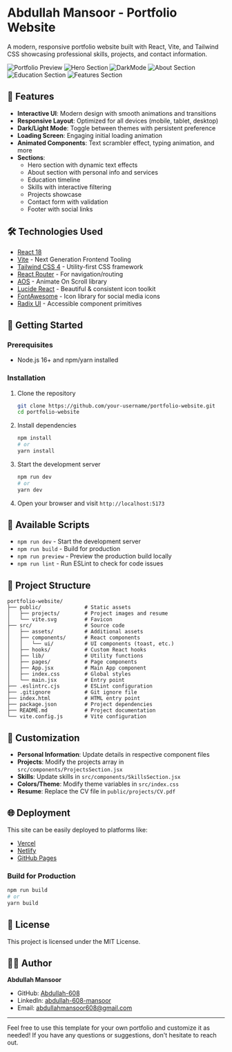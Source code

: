 # Abdullah Mansoor - Portfolio Website

A modern, responsive portfolio website built with React, Vite, and Tailwind CSS showcasing professional skills, projects, and contact information.

![Portfolio Preview](public/projects/pic.png)
![Hero Section](image.png)
![DarkMode](image-1.png)
![About Section](image-2.png)
![Education Section](image-3.png)
![Features Section](image-4.png)

## 🚀 Features

- **Interactive UI**: Modern design with smooth animations and transitions
- **Responsive Layout**: Optimized for all devices (mobile, tablet, desktop)
- **Dark/Light Mode**: Toggle between themes with persistent preference
- **Loading Screen**: Engaging initial loading animation
- **Animated Components**: Text scrambler effect, typing animation, and more
- **Sections**:
  - Hero section with dynamic text effects
  - About section with personal info and services
  - Education timeline
  - Skills with interactive filtering
  - Projects showcase
  - Contact form with validation
  - Footer with social links

## 🛠️ Technologies Used

- [React 18](https://reactjs.org/)
- [Vite](https://vitejs.dev/) - Next Generation Frontend Tooling
- [Tailwind CSS 4](https://tailwindcss.com/) - Utility-first CSS framework
- [React Router](https://reactrouter.com/) - For navigation/routing
- [AOS](https://michalsnik.github.io/aos/) - Animate On Scroll library
- [Lucide React](https://lucide.dev/) - Beautiful & consistent icon toolkit
- [FontAwesome](https://fontawesome.com/) - Icon library for social media icons
- [Radix UI](https://www.radix-ui.com/) - Accessible component primitives

## 🚦 Getting Started

### Prerequisites

- Node.js 16+ and npm/yarn installed

### Installation

1. Clone the repository
   ```bash
   git clone https://github.com/your-username/portfolio-website.git
   cd portfolio-website
   ```

2. Install dependencies
   ```bash
   npm install
   # or
   yarn install
   ```

3. Start the development server
   ```bash
   npm run dev
   # or
   yarn dev
   ```

4. Open your browser and visit `http://localhost:5173`

## 🔧 Available Scripts

- `npm run dev` - Start the development server
- `npm run build` - Build for production
- `npm run preview` - Preview the production build locally
- `npm run lint` - Run ESLint to check for code issues

## 📂 Project Structure

```
portfolio-website/
├── public/              # Static assets
│   ├── projects/        # Project images and resume
│   └── vite.svg         # Favicon
├── src/                 # Source code
│   ├── assets/          # Additional assets
│   ├── components/      # React components
│   │   └── ui/          # UI components (toast, etc.)
│   ├── hooks/           # Custom React hooks
│   ├── lib/             # Utility functions
│   ├── pages/           # Page components
│   ├── App.jsx          # Main App component
│   ├── index.css        # Global styles
│   └── main.jsx         # Entry point
├── .eslintrc.cjs        # ESLint configuration
├── .gitignore           # Git ignore file
├── index.html           # HTML entry point
├── package.json         # Project dependencies
├── README.md            # Project documentation
└── vite.config.js       # Vite configuration
```

## 🎨 Customization

- **Personal Information**: Update details in respective component files
- **Projects**: Modify the projects array in `src/components/ProjectsSection.jsx`
- **Skills**: Update skills in `src/components/SkillsSection.jsx`
- **Colors/Theme**: Modify theme variables in `src/index.css`
- **Resume**: Replace the CV file in `public/projects/CV.pdf`

## 🌐 Deployment

This site can be easily deployed to platforms like:
- [Vercel](https://vercel.com/)
- [Netlify](https://www.netlify.com/)
- [GitHub Pages](https://pages.github.com/)

### Build for Production

```bash
npm run build
# or
yarn build
```

## 📄 License

This project is licensed under the MIT License.

## 👨‍💻 Author

**Abdullah Mansoor**
- GitHub: [Abdullah-608](https://github.com/Abdullah-608)
- LinkedIn: [abdullah-608-mansoor](http://www.linkedin.com/in/abdullah-608-mansoor)
- Email: abdullahmansoor608@gmail.com

---

Feel free to use this template for your own portfolio and customize it as needed! If you have any questions or suggestions, don't hesitate to reach out.
